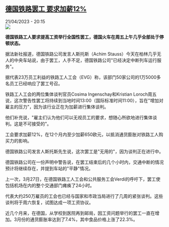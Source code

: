 <!--1682102702000-->
[德国铁路罢工 要求加薪12%](https://www.rfi.fr/cn/%E5%9B%BD%E9%99%85/20230421-%E5%BE%B7%E5%9B%BD%E9%93%81%E8%B7%AF%E7%BD%A2%E5%B7%A5-%E8%A6%81%E6%B1%82%E5%8A%A0%E8%96%AA12)
------

<div>21/04/2023 - 20:15</div><img src="https://s.rfi.fr/media/display/f4e6f3f0-e06f-11ed-aeed-005056a90284/w:1280/p:16x9/2023-04-19T083806Z_833571207_RC2420ALTAP3_RTRMADP_3_GERMANY-RAILWAY-STRIKE.JPG"><p><strong>德国铁路工人要求提高工资举行全国性罢工，德国火车在周五上午几乎全部处于停顿状态。                    </strong></p><div><p><span><span><span><span><span><span>据法新社报道，德国铁路公司发言人斯托斯（Achim Stauss）今天在柏林几乎无人的中央车站说，由于罢工，人手不足，德国铁路公司"已经决定中断列车运行服务"。</span></span></span></span></span></span></p><p><span><span><span><span><span><span>据代表23万员工利益的铁路工人工会（EVG）称，该部门50家公司的1万5000多名员工已经响应了罢工号召。</span></span></span></span></span></span></p><p><span><span><span><span><span><span>铁路工人工会的两位集体谈判官员Cosima Ingenschay和Kristian Loroch周五说，这次警告性罢工将持续到当地时间13:00（国际标准时间11:00），旨在"增加对雇主的压力"，因为该行业正在为加薪进行集体谈判。</span></span></span></span></span></span></p><p><span><span><span><span><span><span>他们补充说，"雇主们认为他们可以无视员工的要求，想随心所欲地进行集体谈判。这是不可接受的"。</span></span></span></span></span></span></p><p><span><span><span><span><span><span>工会要求加薪12%，在12个月内至少加薪650欧元，以抵消通货膨胀对铁路工人购买力的影响。</span></span></span></span></span></span></p><p><span><span><span><span><span><span>德国铁路公司发言人斯托斯先生说，这次罢工是"无用的"，因为谈判正在进行中。</span></span></span></span></span></span></p><p><span><span><span><span><span><span>德国铁路公司在一份声明中警告说，在罢工结束后的几个小时内，交通中断的情况预计将继续存在，并提到车站的"平静"情况。</span></span></span></span></span></span></p><p><span><span><span><span><span><span>上一次，3月27日，在德国铁路工人工会和公共服务工会Verdi的呼吁下，罢工使包括机场在内的整个交通部门瘫痪了24小时。</span></span></span></span></span></span></p><p><span><span><span><span><span><span>代表大约250万雇员的工会也已经与国家和市政当局进行了几周的紧张谈判。这些谈判将于周六恢复，试图达成一项工资协议。</span></span></span></span></span></span></p><p><span><span><span><span><span><span>近几个月来，在德国，从学校到医院再到邮局，因工资问题举行的罢工一直在增加。3月份的通货膨胀率达到了7.4%，其中食品价格上涨了22.3%。</span></span></span></span></span></span></p><div data-selfpromo-newsletter></div><div data-selfpromo-app></div></div>
